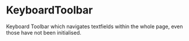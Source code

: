 # KeyboardToolbar
Keyboard Toolbar which navigates textfields within the whole page, even those have not been initialised.
